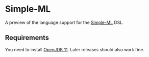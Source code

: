 # Simple-ML

A preview of the language support for the [Simple-ML](https://simple-ml.de/) DSL.

[comment]: <> (## Features)

[comment]: <> (Describe specific features of your extension including screenshots of your extension in action. Image paths are relative to this README file.)

[comment]: <> (For example if there is an image subfolder under your extension project workspace:)

[comment]: <> (\!\[feature X\]\&#40;images/feature-x.png\&#41;)

[comment]: <> (> Tip: Many popular extensions utilize animations. This is an excellent way to show off your extension! We recommend short, focused animations that are easy to follow.)

## Requirements

You need to install [OpenJDK 11](https://adoptopenjdk.net/). Later releases should also work fine.

[comment]: <> (## Extension Settings)

[comment]: <> (Include if your extension adds any VS Code settings through the `contributes.configuration` extension point.)

[comment]: <> (For example:)

[comment]: <> (This extension contributes the following settings:)

[comment]: <> (- `myExtension.enable`: enable/disable this extension)

[comment]: <> (- `myExtension.thing`: set to `blah` to do something)

[comment]: <> (## Known Issues)

[comment]: <> (Calling out known issues can help limit users opening duplicate issues against your extension.)

[comment]: <> (## Release Notes)

[comment]: <> (Users appreciate release notes as you update your extension.)

[comment]: <> (### 1.0.0)

[comment]: <> (Initial release of ...)

[comment]: <> (### 1.0.1)

[comment]: <> (Fixed issue #.)

[comment]: <> (### 1.1.0)

[comment]: <> (Added features X, Y, and Z.)
